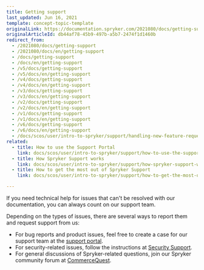 ```yaml
---
title: Getting support
last_updated: Jun 16, 2021
template: concept-topic-template
originalLink: https://documentation.spryker.com/2021080/docs/getting-support
originalArticleId: db44af78-45b9-497b-a5b7-2474f1d1460b
redirect_from:
  - /2021080/docs/getting-support
  - /2021080/docs/en/getting-support
  - /docs/getting-support
  - /docs/en/getting-support
  - /v5/docs/getting-support
  - /v5/docs/en/getting-support
  - /v4/docs/getting-support
  - /v4/docs/en/getting-support
  - /v3/docs/getting-support
  - /v3/docs/en/getting-support
  - /v2/docs/getting-support
  - /v2/docs/en/getting-support
  - /v1/docs/getting-support
  - /v1/docs/en/getting-support
  - /v6/docs/getting-support
  - /v6/docs/en/getting-support
  - /docs/scos/user/intro-to-spryker/support/handling-new-feature-requests.html
related:
  - title: How to use the Support Portal
    link: docs/scos/user/intro-to-spryker/support/how-to-use-the-support-portal.html
  - title: How Spryker Support works
    link: docs/scos/user/intro-to-spryker/support/how-spryker-support-works.html
  - title: How to get the most out of Spryker Support
    link: docs/scos/user/intro-to-spryker/support/how-to-get-the-most-out-of-spryker-support.html

---
```


If you need technical help for issues that can't be resolved with our documentation, you can always count on our support team.

Depending on the types of issues, there are several ways to report them and request support from us:
* For bug reports and product issues, feel free to create a case for our support team at the [support portal](https://support.spryker.com).
* For security-related issues, follow the instructions at [Security Support](/docs/scos/user/intro-to-spryker/support/handling-security-issues.html).
* For general discussions of Spryker-related questions, join our Spryker community forum at [CommerceQuest](https://commercequest.space/).
